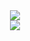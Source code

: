 <!-- HEADER -->
<div align="center">
  <a>
    <img src="https://capsule-render.vercel.app/api?type=waving&color=F90716&height=190&section=header&text=Name%20LastName&desc=frontend%20developer&animation=fadeIn&fontColor=fff&fontSize=75&fontAlign=68&fontAlignY=34&descSize=18&descAlign=82.5&descAlignY=55"/>
  </a>
</div>
<!-- /HEADER -->

<!-- FOOTER -->
<div align="center">
  <a href="mailto:email@gmail.com" target="_blank">
    <img src="https://capsule-render.vercel.app/api?type=waving&color=F90716&height=120&section=footer&text=%20%20&animation=fadeIn&fontColor=fff&fontSize=12"/>
  </a>
</div>
<!-- /FOOTER -->
